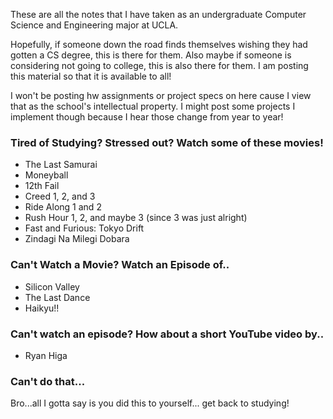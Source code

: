 These are all the notes that I have taken as an undergraduate Computer Science and Engineering major at UCLA. 

Hopefully, if someone down the road finds themselves wishing they had gotten a CS degree, this is there for them. Also maybe if someone is considering not going to college, this is also there for them. I am posting this material so that it is available to all!

I won't be posting hw assignments or project specs on here cause I view that as the school's intellectual property. I might post some projects I implement though because I hear those change from year to year!



### Tired of Studying? Stressed out? Watch some of these movies!
- The Last Samurai
- Moneyball
- 12th Fail
- Creed 1, 2, and 3
- Ride Along 1 and 2
- Rush Hour 1, 2, and maybe 3 (since 3 was just alright)
- Fast and Furious: Tokyo Drift
- Zindagi Na Milegi Dobara

### Can't Watch a Movie? Watch an Episode of..
- Silicon Valley
- The Last Dance
- Haikyu!!

### Can't watch an episode? How about a short YouTube video by..
- Ryan Higa

### Can't do that...
Bro...all I gotta say is you did this to yourself... get back to studying!
